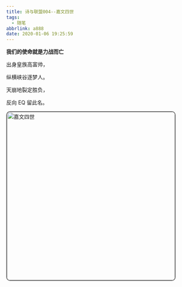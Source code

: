 ```yaml
---
title: 诗与联盟004--嘉文四世
tags:
  - 随笔
abbrlink: a888
date: 2020-01-06 19:25:59
---
```

**我们的使命就是力战而亡**

<!--more-->

出身皇族高富帅，

纵横峡谷逐梦人。

天崩地裂定胜负，

反向 EQ 留此名。



<div>
  <img style="width: 450px; border-radius:10px; border:2px solid #696969" src="http://img.buxiaoxing.com/uPic/2022/07/26004234-OultaV-image-20220726004232854.png" alt="嘉文四世" />
</div>

